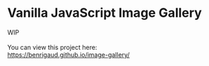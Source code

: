 # Vanilla JavaScript Image Gallery

WIP<br><br>
You can view this project here:<br>
https://benrigaud.github.io/image-gallery/
